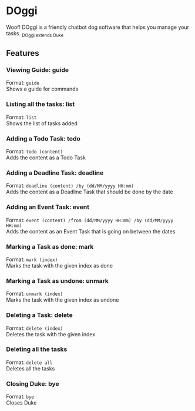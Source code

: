# DOggi

Woof!
DOggi is a friendly chatbot dog software that helps you manage your tasks.
<sub>DOggi extends Duke</sub>

## Features

### Viewing Guide: guide
Format: `guide`<br>
Shows a guide for commands

### Listing all the tasks: list
Format: `list`<br>
Shows the list of tasks added

### Adding a Todo Task: todo
Format: `todo (content)`<br>
Adds the content as a Todo Task

### Adding a Deadline Task: deadline
Format: `deadline (content) /by (dd/MM/yyyy HH:mm)`<br>
Adds the content as a Deadline Task that should be done by the date

### Adding an Event Task: event
Format: `event (content) /from (dd/MM/yyyy HH:mm) /by (dd/MM/yyyy HH:mm)`<br>
Adds the content as an Event Task that is going on between the dates

### Marking a Task as done: mark
Format: `mark (index)`<br>
Marks the task with the given index as done


### Marking a Task as undone: unmark
Format: `unmark (index)`<br>
Marks the task with the given index as undone

### Deleting a Task: delete
Format: `delete (index)`<br>
Deletes the task with the given index

### Deleting all the tasks
Format: `delete all`<br>
Deletes all the tasks

### Closing Duke: bye
Format: `bye`<br>
Closes Duke
